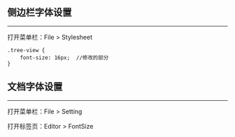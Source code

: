 ## 侧边栏字体设置

---

打开菜单栏：File &gt; Stylesheet

```
.tree-view {
    font-size: 16px;  //修改的部分
}
```

## 文档字体设置

---

打开菜单栏：File &gt; Setting

打开标签页：Editor &gt; FontSize



